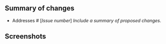 ## Summary of changes

- Addresses # [_Issue number_]
_Include a summary of proposed changes._


## Screenshots
